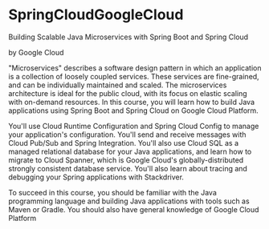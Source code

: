 # SpringCloudGoogleCloud
Building Scalable Java Microservices with Spring Boot and Spring Cloud

by Google Cloud

"Microservices" describes a software design pattern in which an application is a collection of loosely coupled services. These services are fine-grained, and can be individually maintained and scaled. The microservices architecture is ideal for the public cloud, with its focus on elastic scaling with on-demand resources. In this course, you will learn how to build Java applications using Spring Boot and Spring Cloud on Google Cloud Platform. 

You'll use Cloud Runtime Configuration and Spring Cloud Config to manage your application's configuration. You'll send and receive messages with Cloud Pub/Sub and Spring Integration. You'll also use Cloud SQL as a managed relational database for your Java applications, and learn how to migrate to Cloud Spanner, which is Google Cloud's globally-distributed strongly consistent database service. You'll also learn about tracing and debugging your Spring applications with Stackdriver.

To succeed in this course, you should be familiar with the Java programming language and building Java applications with tools such as Maven or Gradle. You should also have general knowledge of Google Cloud Platform
